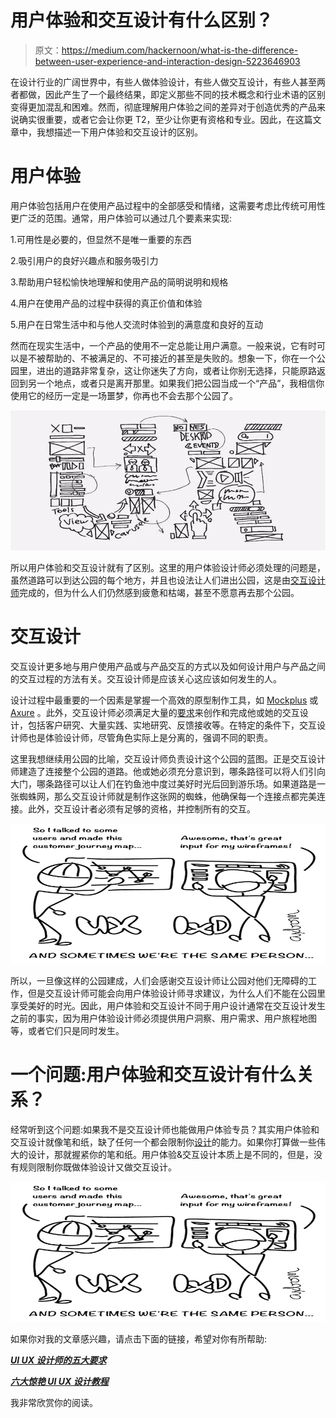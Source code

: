 # 用户体验和交互设计有什么区别？

> 原文：<https://medium.com/hackernoon/what-is-the-difference-between-user-experience-and-interaction-design-5223646903>

在设计行业的广阔世界中，有些人做体验设计，有些人做交互设计，有些人甚至两者都做，因此产生了一个最终结果，即定义那些不同的技术概念和行业术语的区别变得更加混乱和困难。然而，彻底理解用户体验之间的差异对于创造优秀的产品来说确实很重要，或者它会让你更 T2，至少让你更有资格和专业。因此，在这篇文章中，我想描述一下用户体验和交互设计的区别。

# 用户体验

用户体验包括用户在使用产品过程中的全部感受和情绪，这需要考虑比传统可用性更广泛的范围。通常，用户体验可以通过几个要素来实现:

1.可用性是必要的，但显然不是唯一重要的东西

2.吸引用户的良好兴趣点和服务吸引力

3.帮助用户轻松愉快地理解和使用产品的简明说明和规格

4.用户在使用产品的过程中获得的真正价值和体验

5.用户在日常生活中和与他人交流时体验到的满意度和良好的互动

然而在现实生活中，一个产品的使用不一定总能让用户满意。一般来说，它有时可以是不被帮助的、不被满足的、不可接近的甚至是失败的。想象一下，你在一个公园里，进出的道路非常复杂，这让你迷失了方向，或者让你别无选择，只能原路返回到另一个地点，或者只是离开那里。如果我们把公园当成一个“产品”，我相信你使用它的经历一定是一场噩梦，你再也不会去那个公园了。

![](img/96adad4d1bf0edb56ca0a0b0f0f6c62e.png)

所以用户体验和交互设计就有了区别。这里的用户体验设计师必须处理的问题是，虽然道路可以到达公园的每个地方，并且也设法让人们进出公园，这是由[交互设计师](https://goo.gl/FH5qoo)完成的，但为什么人们仍然感到疲惫和枯竭，甚至不愿意再去那个公园。

# 交互设计

交互设计更多地与用户使用产品或与产品交互的方式以及如何设计用户与产品之间的交互过程的方法有关。交互设计师是应该关心这应该如何发生的人。

设计过程中最重要的一个因素是掌握一个高效的原型制作工具，如 [Mockplus](https://goo.gl/LjPr7R) 或 [Axure](https://www.axure.com/) 。此外，交互设计师必须满足大量的[要求](https://goo.gl/9bfHxg)来创作和完成他或她的交互设计，包括客户研究、大量实践、实地研究、反馈接收等。在特定的条件下，交互设计师也是体验设计师，尽管角色实际上是分离的，强调不同的职责。

这里我想继续用公园的比喻，交互设计师负责设计这个公园的蓝图。正是交互设计师建造了连接整个公园的道路。他或她必须充分意识到，哪条路径可以将人们引向大门，哪条路径可以让人们在钓鱼池中度过美好时光后回到游乐场。如果道路是一张蜘蛛网，那么交互设计师就是制作这张网的蜘蛛，他确保每一个连接点都完美连接。此外，交互设计者必须有足够的资格，并控制所有的交互。

![](img/f7ffca309f5f045350ca06b136618187.png)

所以，一旦像这样的公园建成，人们会感谢交互设计师让公园对他们无障碍的工作，但是交互设计师可能会向用户体验设计师寻求建议，为什么人们不能在公园里享受美好的时光。因此，用户体验和交互设计不同于用户设计通常在交互设计发生之前的事实，因为用户体验设计师必须提供用户洞察、用户需求、用户旅程地图等，或者它们只是同时发生。

# 一个问题:用户体验和交互设计有什么关系？

经常听到这个问题:如果我不是交互设计师也能做用户体验专员？其实用户体验和交互设计就像笔和纸，缺了任何一个都会限制你[设计](https://www.mockplus.com/blog/post/ux-design-skills/?r=cherry)的能力。如果你打算做一些伟大的设计，那就握紧你的笔和纸。用户体验&交互设计本质上是不同的，但是，没有规则限制你既做体验设计又做交互设计。

![](img/91cfe04c92c8efd87e312de4d7c88ac4.png)

如果你对我的文章感兴趣，请点击下面的链接，希望对你有所帮助:

[***UI UX 设计师的五大要求***](https://goo.gl/wWtSku)

[***六大惊艳 UI UX 设计教程***](https://goo.gl/PTGR7R)

我非常欣赏你的阅读。